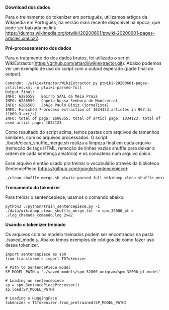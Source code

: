 **Download dos dados** 

Para o treinamento do tokenizer em português, utilizamos artigos da Wikipedia em Português, na versão mais recente disponível na época, que pode ser baixada no link https://dumps.wikimedia.org/ptwiki/20200601/ptwiki-20200601-pages-articles.xml.bz2.

**Pré-processamento dos dados**

Para o tratamento do dos dados brutos, foi utilizado o script WikiExtractor(https://github.com/attardi/wikiextractor.git). Abaixo podemos ver um exemplo de uso do script com o output esperado (parte final do output). 

```
Comando: ./wikiextractor/WikiExtractor.py ptwiki-20200601-pages-articles.xml -o ptwiki-parsed-full
Output final:
INFO: 6286558   Bairro SAAL da Meia Praia
INFO: 6286559   Capela Nossa Senhora de Montserrat
INFO: 6286560   JoÃ£o Paulo Diniz (jornalista)
INFO: Finished 7-process extraction of 1034123 articles in 967.1s (1069.3 art/s)
INFO: total of page: 1608355, total of articl page: 1034123; total of used articl page: 1034123
```

Como resultado do script acima, temos pastas com arquivos de tamanhos similares, com os arquivos processados. O script ./bash/clean_shuffle_merge.sh realiza a limpeza final em cada arquivo (remoção de tags HTML, remoção de linhas vazias shuffle para deixar a ordem de cada sentença aleatória) e os concatena num arquivo único.

Esse arquivo é então usado pra treinar o vocabulário através da biblioteca SentencePiece (https://github.com/google/sentencepiece):
```bash
./clean_shuffle_merge.sh ptwiki-parsed-full wikidump_clean_shuffle_merge.txt
```

**Treinamento do tokenizer**

Para treinar o sentencepiece, usamos o comando abaixo: 
```
python3 ./python/train_sentencepiece.py -i ./data/wikidump_clean_shuffle_merge.txt -m spm_32000_pt > ./log_chamada_comando.log 2>&2
```
**Usando o tokenizer treinado**

Os arquivos com os modelo treinados podem ser encontrados na pasta ./saved_models. Abaixo temos exemplos de códigos de como fazer uso desse tokenizer.

```
import sentencepiece as spm         
from transformers import T5Tokenizer

# Path to SentencePiece model
SP_MODEL_PATH = './saved_models/spm_32000_unigram/spm_32000_pt.model'

# Loading on sentencepiece
sp = spm.SentencePieceProcessor()
sp.load(SP_MODEL_PATH)

# Loading o HuggingFace
tokenizer = T5Tokenizer.from_pretrained(SP_MODEL_PATH)
```
